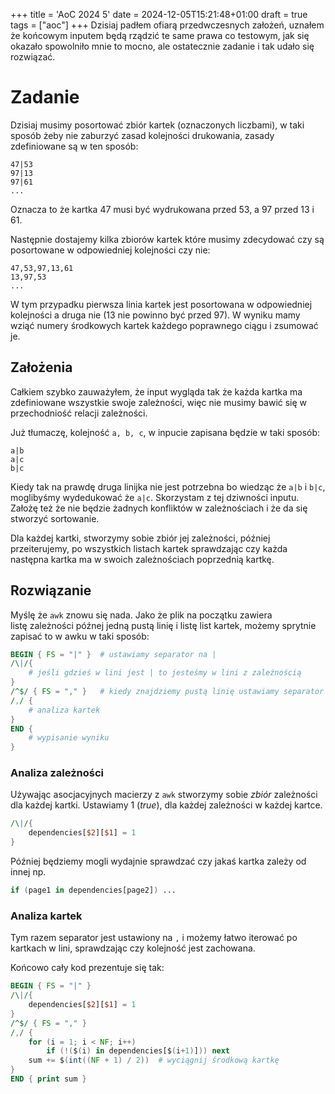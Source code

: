 +++
title = 'AoC 2024 5'
date = 2024-12-05T15:21:48+01:00
draft = true
tags = ["aoc"]
+++
Dzisiaj padłem ofiarą przedwczesnych założeń, uznałem że końcowym inputem będą
rządzić te same prawa co testowym, jak się okazało spowolniło mnie to mocno, ale
ostatecznie zadanie i tak udało się rozwiązać.

# Zadanie
Dzisiaj musimy posortować zbiór kartek (oznaczonych liczbami), w taki sposób żeby
nie zaburzyć zasad kolejności drukowania, zasady zdefiniowane są w ten sposób:
```
47|53
97|13
97|61
...
```
Oznacza to że kartka 47 musi być wydrukowana przed 53, a 97 przed 13 i 61.

Następnie dostajemy kilka zbiorów kartek które musimy zdecydować czy są posortowane
w odpowiedniej kolejności czy nie:
```
47,53,97,13,61
13,97,53
...
```
W tym przypadku pierwsza linia kartek jest posortowana w odpowiedniej kolejności a druga
nie (13 nie powinno być przed 97). W wyniku mamy wziąć numery środkowych kartek każdego
poprawnego ciągu i zsumować je.

## Założenia
Całkiem szybko zauważyłem, że input wygląda tak że każda kartka ma zdefiniowane
wszystkie swoje zależności, więc nie musimy bawić się w przechodniość relacji zależności.

Już tłumaczę, kolejność `a, b, c`, w inpucie zapisana będzie w taki sposób:
```
a|b
a|c
b|c
```
Kiedy tak na prawdę druga linijka nie jest potrzebna bo wiedząc że `a|b` i `b|c`,
moglibyśmy wydedukować że `a|c`. Skorzystam z tej dziwności inputu. Założę też że nie
będzie żadnych konfliktów w zależnościach i że da się stworzyć sortowanie.

Dla każdej kartki, stworzymy sobie zbiór jej zależności, później przeiterujemy, po 
wszystkich listach kartek sprawdzając czy każda następna kartka ma w swoich zależnościach
poprzednią kartkę.

## Rozwiązanie
Myślę że `awk` znowu się nada. Jako że plik na początku zawiera listę zależności późnej
jedną pustą linię i listę list kartek, możemy sprytnie zapisać to w awku w taki sposób:
```awk
BEGIN { FS = "|" }  # ustawiamy separator na |
/\|/{ 
    # jeśli gdzieś w lini jest | to jesteśmy w lini z zależnością
}
/^$/ { FS = "," }   # kiedy znajdziemy pustą linię ustawiamy separator na ,
/,/ { 
    # analiza kartek
}
END {
    # wypisanie wyniku
}
```
### Analiza zależności
Używając asocjacyjnych macierzy z `awk` stworzymy sobie *zbiór* zależności dla każdej
kartki. Ustawiamy 1 (*true*), dla każdej zależności w każdej kartce.
```awk
/\|/{
    dependencies[$2][$1] = 1
}
```
Później będziemy mogli wydajnie sprawdzać czy jakaś kartka zależy od innej np.
```awk
if (page1 in dependencies[page2]) ...
```

### Analiza kartek
Tym razem separator jest ustawiony na `,` i możemy łatwo iterować po kartkach w lini, 
sprawdzając czy kolejność jest zachowana.

Końcowo cały kod prezentuje się tak:
```awk
BEGIN { FS = "|" }
/\|/{
    dependencies[$2][$1] = 1
}
/^$/ { FS = "," }
/,/ { 
    for (i = 1; i < NF; i++)
        if (!($(i) in dependencies[$(i+1)])) next
    sum += $(int((NF + 1) / 2))  # wyciągnij środkową kartkę
}
END { print sum }
```
